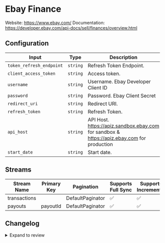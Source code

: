 # Ebay Finance
Website: https://www.ebay.com/
Documentation: https://developer.ebay.com/api-docs/sell/finances/overview.html

## Configuration

| Input | Type | Description | Default Value |
|-------|------|-------------|---------------|
| `token_refresh_endpoint` | `string` | Refresh Token Endpoint.  | https://api.ebay.com/identity/v1/oauth2/token |
| `client_access_token` | `string` | Access token.  |  |
| `username` | `string` | Username. Ebay Developer Client ID |  |
| `password` | `string` | Password. Ebay Client Secret |  |
| `redirect_uri` | `string` | Redirect URI.  |  |
| `refresh_token` | `string` | Refresh Token.  |  |
| `api_host` | `string` | API Host. https://apiz.sandbox.ebay.com for sandbox &amp; https://apiz.ebay.com for production | https://apiz.ebay.com |
| `start_date` | `string` | Start date.  |  |

## Streams
| Stream Name | Primary Key | Pagination | Supports Full Sync | Supports Incremental |
|-------------|-------------|------------|---------------------|----------------------|
| transactions |  | DefaultPaginator | ✅ |  ✅  |
| payouts | payoutId | DefaultPaginator | ✅ |  ✅  |

## Changelog

<details>
  <summary>Expand to review</summary>

| Version          | Date              | Pull Request | Subject        |
|------------------|-------------------|--------------|----------------|
| 0.0.9 | 2025-06-28 | [62429](https://github.com/airbytehq/airbyte/pull/62429) | Update dependencies |
| 0.0.8 | 2025-06-22 | [62000](https://github.com/airbytehq/airbyte/pull/62000) | Update dependencies |
| 0.0.7 | 2025-06-14 | [60371](https://github.com/airbytehq/airbyte/pull/60371) | Update dependencies |
| 0.0.6 | 2025-05-10 | [59927](https://github.com/airbytehq/airbyte/pull/59927) | Update dependencies |
| 0.0.5 | 2025-05-03 | [58900](https://github.com/airbytehq/airbyte/pull/58900) | Update dependencies |
| 0.0.4 | 2025-04-19 | [58371](https://github.com/airbytehq/airbyte/pull/58371) | Update dependencies |
| 0.0.3 | 2025-04-12 | [57824](https://github.com/airbytehq/airbyte/pull/57824) | Update dependencies |
| 0.0.2 | 2025-04-05 | [57248](https://github.com/airbytehq/airbyte/pull/57248) | Update dependencies |
| 0.0.1 | 2025-04-01 | | Initial release by [@adityamohta](https://github.com/adityamohta) via Connector Builder |

</details>
